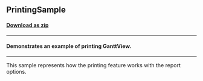 ## PrintingSample
#### [Download as zip](https://downgit.github.io/#/home?url=https://github.com/GrapeCity/ComponentOne-WPF-Samples/tree/master/NET_4.5.2/C1.WPF.GanttView/CS/PrintingSample/PrintingSample)
____
#### Demonstrates an example of printing GanttView.
____
This sample represents how the printing feature works with the report options.


